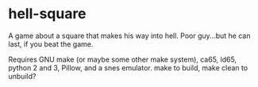 # hell-square
A game about a square that makes his way
into hell. Poor guy...but he can last, if
you beat the game.

Requires GNU make (or maybe some other make system),
ca65, ld65, python 2 and 3, Pillow, and a snes emulator.
make to build, make clean to unbuild?